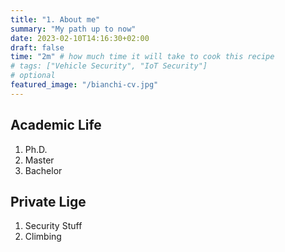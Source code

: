 ```yaml
---
title: "1. About me"
summary: "My path up to now"
date: 2023-02-10T14:16:30+02:00
draft: false
time: "2m" # how much time it will take to cook this recipe
# tags: ["Vehicle Security", "IoT Security"]
# optional
featured_image: "/bianchi-cv.jpg"
---
```

## Academic Life

1. Ph.D.
2. Master
3. Bachelor


## Private Lige

1. Security Stuff
2. Climbing

